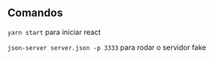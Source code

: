 ## Comandos
```yarn start``` para iniciar react

```json-server server.json -p 3333``` para rodar o servidor fake
